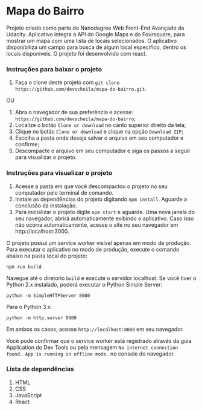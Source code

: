 # Mapa do Bairro

Projeto criado como parte do Nanodegree Web Front-End Avançado da Udacity. Aplicativo integra a API do Google Maps e do Foursquare, para mostrar um mapa com uma lista de locais selecionados. O aplicativo disponibiliza um campo para busca de algum local específico, dentro os locais disponíveis. O projeto foi desenvolvido com react.

### Instruções para baixar o projeto

1. Faça o clone deste projeto com `git clone https://github.com/devscheila/mapa-do-bairro.git`.

OU

1. Abra o navegador de sua preferência e acesse: `https://github.com/devscheila/mapa-do-bairro`;
2. Localize o botão `Clone or download` no canto superior direito da tela;
3. Clique no botão `Clone or download` e clique na opção `Download ZIP`;
4. Escolha a pasta onde deseja salvar o arquivo em seu computador e confirme;
5. Descompacte o arquivo em seu computador e siga os passos a seguir para visualizar o projeto.

### Instruções para visualizar o projeto

1. Acesse a pasta em que você descompactou o projeto no seu computador pelo terminal de comando.
2. Instale as dependências do projeto digitando `npm install`. Aguarde a conclusão da instalação.
3. Para inicializar o projeto digite `npm start` e aguarde. Uma nova janela do seu navegador, abrirá automaticamente exibindo o aplicativo. Caso isso não ocorra automaticamente, acesse o site no seu navegador em http://localhost:3000.

O projeto possui um service worker visível apenas em modo de produção.
Para executar o aplicativo no modo de produção, execute o comando abaixo na pasta local do projeto:

`npm run build`

Navegue até o diretorio `build` e execute o servidor localhost.
Se você tiver o Python 2.x instalado, poderá executar o Python Simple Server:

`python -m SimpleHTTPServer 8080`

Para o Python 3.x:

`python -m http.server 8080`

Em ambos os casos, acesse `http://localhost:8080` em seu navegador.

Você pode confirmar que o service worker está registrado através da guia Application do Dev Tools ou pela mensagem `No internet connection found. App is running in offline mode.` no console do navegador.

### Lista de dependências

1. HTML
2. CSS
3. JavaScript
4. React
